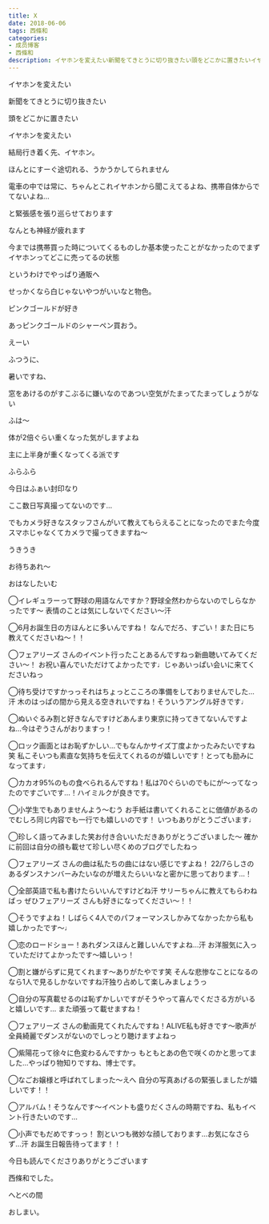 ```yaml
---
title: X
date: 2018-06-06
tags: 西條和
categories: 
- 成员博客
- 西條和
description: イヤホンを変えたい新聞をてきとうに切り抜きたい頭をどこかに置きたいイヤホンを変えたい結局行き着く先、イヤホン。ほんとにすーぐ途切れ...
---
```
















イヤホンを変えたい







新聞をてきとうに切り抜きたい









頭をどこかに置きたい










イヤホンを変えたい











結局行き着く先、イヤホン。










ほんとにすーぐ途切れる、うかうかしてられません









電車の中では常に、ちゃんとこれイヤホンから聞こえてるよね、携帯自体からでてないよね…






と緊張感を張り巡らせております









なんとも神経が疲れます











今までは携帯買った時についてくるものしか基本使ったことがなかったのでまずイヤホンってどこに売ってるの状態










というわけでやっぱり通販へ










せっかくなら白じゃないやつがいいなと物色。









ピンクゴールドが好き










あっピンクゴールドのシャーペン買おう。








えーい







ふつうに、


暑いですね、











窓をあけるのがすこぶるに嫌いなのであつい空気がたまってたまってしょうがない











ふは〜













体が2倍ぐらい重くなった気がしますよね









主に上半身が重くなってくる派です










ふらふら













今日はふぁい封印なり








ここ数日写真撮ってないのです…











でもカメラ好きなスタッフさんがいて教えてもらえることになったのでまた今度スマホじゃなくてカメラで撮ってきますね〜








うきうき










お待ちあれ〜











おはなしたいむ




◯イレギュラーって野球の用語なんですか？野球全然わからないのでしらなかったです〜
表情のことは気にしないでください〜汗





◯6月お誕生日の方ほんとに多いんですね！
なんでだろ、すごい！また日にち教えてくださいね〜！！





◯フェアリーズ さんのイベント行ったことあるんですねっ新曲聴いてみてください〜！
お祝い喜んでいただけてよかったです♩じゃあいっぱい会いに来てくださいねっ





◯待ち受けですかっっそれはちょっとこころの準備をしておりませんでした…汗
木のはっぱの間から見える空きれいですね！そういうアングル好きです♩





◯ぬいぐるみ割と好きなんですけどあんまり東京に持ってきてないんですよね…今はぞうさんがおりますっ！





◯ロック画面とはお恥ずかしい…でもなんかサイズ丁度よかったみたいですね笑
私こそいつも素直な気持ちを伝えてくれるのが嬉しいです！とっても励みになってます♩






◯カカオ95%のもの食べられるんですね！私は70ぐらいのでもにが〜ってなったのですごいです…！ハイミルクが良きです。





◯小学生でもありませんよう〜むう
お手紙は書いてくれることに価値があるのでむしろ同じ内容でも一行でも嬉しいのです！
いつもありがとうございます♩






◯珍しく語ってみました笑お付き合いいただきありがとうございました〜
確かに前回は自分の顔も載せて珍しい尽くめのブログでしたねっ





◯フェアリーズ さんの曲は私たちの曲にはない感じですよね！
22/7らしさのあるダンスナンバーみたいなのが増えたらいいなと密かに思っております…！






◯全部英語で私も書けたらいいんですけどね汗
サリーちゃんに教えてもらわねばっ
ぜひフェアリーズ さんも好きになってください〜！！





◯そうですよね！しばらく4人でのパフォーマンスしかみてなかったから私も嬉しかったです〜♩






◯恋のロードショー！あれダンスほんと難しいんですよね…汗
お洋服気に入っていただけてよかったです〜嬉しいっ！




◯割と嫌がらずに見てくれます〜ありがたやです笑
そんな悲惨なことになるのなら1人で見るしかないですね汗独り占めして楽しみましょうっ






◯自分の写真載せるのは恥ずかしいですがそうやって喜んでくださる方がいると嬉しいです…
また頑張って載せますね！





◯フェアリーズ さんの動画見てくれたんですね！ALIVE私も好きです〜歌声が全員綺麗でダンスがないのでしっとり聴けますよねっ





◯紫陽花って徐々に色変わるんですかっ
もともとあの色で咲くのかと思ってました…やっぱり物知りですね、博士です。




◯なごお嬢様と呼ばれてしまった〜えへ
自分の写真あげるの緊張しましたが嬉しいです！！




◯アルバム！そうなんです〜イベントも盛りだくさんの時期ですね、私もイベント行きたいのです…





◯小声でもだめですっっ！
割といつも微妙な顔しております…お気になさらず…汗
お誕生日報告待ってます！！









今日も読んでくださりありがとうございます









西條和でした。










へとべの間







おしまい。



